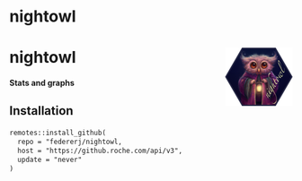 # nightowl
# nightowl <img src="man/figures/logo.png" align="right" height="104" />
#### Stats and graphs
## Installation
```
remotes::install_github(
  repo = "federerj/nightowl,
  host = "https://github.roche.com/api/v3",
  update = "never"
)
```
